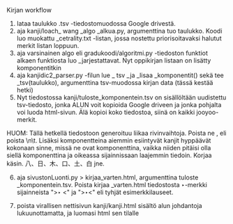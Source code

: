 Kirjan workflow

1. lataa taulukko .tsv -tiedostomuodossa Google drivestä.
2. aja kanji/loach_ wang _algo _alkua.py, argumenttina tuo taulukko. Koodi luo muokattu _cetrality.txt -listan, jossa nostettu priorisoitavaksi halutut merkit listan loppuun.
3. aja varsinainen algo eli gradukoodi/algoritmi.py -tiedoston funktiot alkaen funktiosta luo _jarjestattavat. Nyt oppikirjan listaan on lisätty komponentitkin
4. aja kanjidic2_parser.py -filun lue _ tsv _ja _lisaa _komponentit() sekä tee _tsv(taulukko), argumenttina tsv-muodossa kirjan data (tässä kestää hetki)
5. Nyt tiedostossa kanji/tuloste_komponentein.tsv on sisällöltään uudistettu tsv-tiedosto, jonka ALUN voit kopioida Google driveen ja jonka pohjalta voi luoda html-sivun. Älä kopioi koko tiedostoa, siinä on kaikki jooyoo-merkit.

HUOM: Tällä hetkellä tiedostoon generoituu liikaa rivinvaihtoja. Poista ne , eli poista \n\t. Lisäksi komponentteina aiemmin esiintyvät kanjit hyppäävät kokonaan sinne, missä ne ovat komponenttina, vaikka niiden pitäisi olla siellä komponenttina ja oikeassa sijainnissaan laajemmin tiedoin. Korjaa käsin. 八、日、木、口、土、白 jne.

6. aja sivustonLuonti.py > kirjaa_varten.html, argumenttina tuloste _komponentein.tsv. Poista kirjaa _varten.html tiedostosta ‣-merkki sijainneista ">‣ <" ja ">‣<" eli tyhjät esimerkkilauseet.

7. poista virallisen nettisivun kanji/kanji.html sisältö alun johdantoja lukuunottamatta, ja luomasi html sen tilalle
